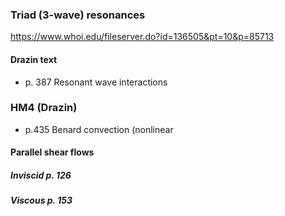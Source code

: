 ### Triad (3-wave) resonances
https://www.whoi.edu/fileserver.do?id=136505&pt=10&p=85713

#### Drazin text
  * p. 387 Resonant wave interactions

### HM4 (Drazin)
  * p.435 Benard convection (nonlinear
#### Parallel shear flows
##### Inviscid p. 126
##### Viscous p. 153
